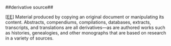 ##derivative source##

\[[EE](SOURCES.md#EE)\]  Material produced by copying an original document or manipulating its content. Abstracts, compendiums, compilations, databases, extracts, transcripts, and translations are all derivatives—as are authored works such as histories, genealogies, and other monographs that are based on research in a variety of sources.
